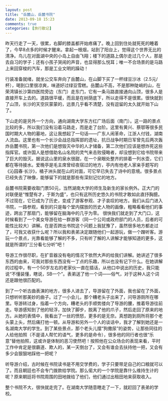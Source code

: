 ```yaml
---
layout: post
title: "岳麓山，岳麓书院"
date: 2013-09-18 15:23
comments: true
categories: [旅行散记]
---
```


昨天行走了一天，很累，右脚的膝盖都开始疼痛了。晚上回到住处就死死的睡着了，今早8点多的时候才醒来。拿起一根烟，站到了阳台上，觉得这个世界无比的清净。鸟儿在对面湖中央的小岛上自由飞翔；楼下的道路上偶尔走过几个人，那是去自习的学子；还有小孩子哭闹的声音，也显得那么悦耳；唯一不合场景的是马路上来回穿梭的汽车，那是工业文明的躁动！

<!--more-->

行装准备就绪，就坐公交车奔向了岳麓山，在山脚下买了一杯绿豆沙冰（2.5元/杯），喝到口里很凉爽，味道好过绿豆雪糕。岳麓山不高，不是那种陡峭的山，在荣湾镇长沙第四医院旁边（东门）走东门，它有一条马路直接通向山顶，很多人是直接开车上去的。道路很平缓，而且是在树荫底下，所以走得不是很累。很快就到了山顶，长沙的天空灰蒙蒙的，远景几乎看不清楚，没有逗留的太久就开始下山了。

下山走的是另外一个方向，通向湖南大学东方红广场后面（南门）。这一路的景点比较的多，所以我们没有沿着马路走，而是走了台阶。这里有黄兴、蔡鄂等很多民国时期大人物的墓地，这让我想起了一句话——广东人闹革命，江浙人付钱，湖南人流血。这里也有一个长沙会战总指挥部的遗址，抗日战争时期日军曾先后两次轰炸岳麓书院，第一次他们是想毁灭中华的人才储备，第二次他们应该是想炸死这些指挥官。或许国人是想借助名山名院的灵气来击败侵略者，却没想到它给书院带来了巨大的毁灭。据说这山里的泉水很甜，在一个泉眼处整齐的排着一列水壶，它们都在等待接水。爱晚亭是毛主席曾经夜宿过的地方，亭内有他老人家亲手题写的《沁园春·长沙》，橘子洲头就在山的对面，可它早已失去了诗中的意境。很多景点已经失去了映像，能够留下的就是那些有深刻记忆的地方。

岳麓书院需要收取门票50元，当然湖南大学的师生及新生的家长例外。正大门的对联便是“惟楚有才，于斯为盛”，也只有这所历史悠久的书院才敢如此直抒胸臆。不过现在，它已成为了历史，变成了游客参观、才子哀叹的地方。我们从后门进入书院，一路参观，看到的只是每个堂内摆放的历史人物的画像，粗略看看他们的事迹，跨出了那扇门，能够留在脑海中的几乎为零。
很快我们就走到了大门口，这时候看到了一个美女导游在给一群游客（同一个公司或政府部门的人员，后者的可能性比较大）讲解。在是否跨出书院这个问题上我犹豫了，虽然很多地方都走过了，可我又收获什么呢？所以我和表弟决定跟随他们一起游玩，做一个蹭听客。游玩一个景点，光靠看能够了解的不多，只有听了解的人讲解才能够知道的更多，这就是所谓的“三分看七分听”吧！

导游工作很尽职，在扩音器没有电的情况下依然大声的给我们讲解。她讲述了很多东西的由来，可我对那些东西没有一丁点的乐趣，所以也没有记下什么。在她讲解的过程中，有一个50岁左右的老家伙一直在插话，从他口中说出的历史，我只能说“不懂装懂，瞎说，SB一个”。表弟送了他一个词——俗气，对于这种人这个词还是跟他很匹配的。

到了一个听古曲表演的地方，很多人进去了，导游留在了外面，我也留在了外面，只想听听那美妙的曲子。过了一小会儿，那个糟老头子出来了，问导游厕所在哪里。导游转过身，指着一个方向，糟老头的手顺势搂向了导游的腰，推着导游往前走。导游感知到了他的轻浮，加快了脚步，脱离了他的爪子，然后走回了原来的地方。从她的表情中，我看出了一丝的愤怒，更多的是无奈。真想跑到厕所将那个老头蒙上头，然后痛打他一顿。从导游和另外一个人的谈话中，我才了解到她还是一名湖南大学的学生。到了某些景点，那个老头儿摆“狗撒尿”的姿势，让那些同往的人给他拍照（不是请人帮忙的语气，更多的是命令），很多他的同行者也很“乐意”替他拍照，这或许是体制的恶习使然吧！按照他在公众场合的表现来看，平时工作中肯定是很霸道、欺人的，某一天倒台了，又会有谁会去扶持他一把，又会有多少会狠狠地踩他一把呢？

听导游介绍，古时候在书院读书是不用交学费的，学子只要带足自己的口粮就可以了。而且朝廷也不会专门拨款给学院。那么偌大的一个学院是靠什么维持生计的呢？原来朝廷将书院周围的田地拨给了他们，他们通过出租田地来获取收入。

整个书院不大，很快就走完了。在湖南大学随意瞎走了一下，就赶回了表弟的学校。